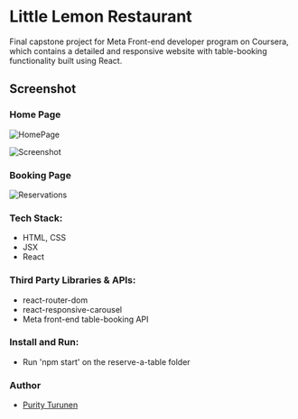 # Little Lemon Restaurant

Final capstone project for Meta Front-end developer program on Coursera, which contains a detailed and responsive website with table-booking functionality built using React.

## Screenshot

### Home Page

![HomePage](https://github.com/TurunenP/Coursera_Challenge_Little-Lemon-restaurant/assets/43337898/34795157-76e2-49c1-8d4d-347d39d61c43)

![Screenshot](./home-page.png)

### Booking Page

![Reservations](https://github.com/TurunenP/Coursera_Little-Lemon-restaurant/assets/43337898/da12c869-0561-4bd2-a31f-6956114ff165)

### Tech Stack:

- HTML, CSS
- JSX
- React

### Third Party Libraries & APIs:

- react-router-dom
- react-responsive-carousel
- Meta front-end table-booking API

### Install and Run:

- Run 'npm start' on the reserve-a-table folder

### Author

- [Purity Turunen](https://github.com/TurunenP)
